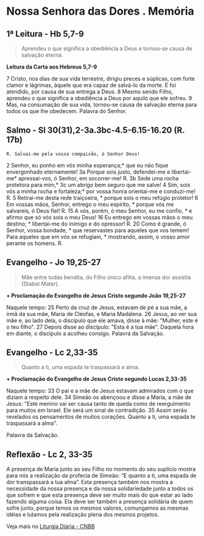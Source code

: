 # Nossa Senhora das Dores . Memória

## 1ª Leitura - Hb 5,7-9

> Aprendeu o que significa a obediência a Deus e tornou-se causa de salvação eterna.

**Leitura da Carta aos Hebreus 5,7-9**

7 Cristo, nos dias de sua vida terrestre, 
 dirigiu preces e súplicas, 
 com forte clamor e lágrimas, 
 àquele que era capaz de salvá-lo da morte. 
 E foi atendido, por causa de sua entrega a Deus. 
8 Mesmo sendo Filho, 
 aprendeu o que significa a obediência a Deus 
 por aquilo que ele sofreu. 
9 Mas, na consumação de sua vida, 
 tornou-se causa de salvação eterna 
 para todos os que lhe obedecem. 
 Palavra do Senhor.

## Salmo - Sl 30(31),2-3a.3bc-4.5-6.15-16.20 (R. 17b)

`R. Salvai-me pela vossa compaixão, ó Senhor Deus!`

2 Senhor, eu ponho em vós minha esperança;* 
 que eu não fique envergonhado eternamente! 
3a Porque sois justo, defendei-me e libertai-me* 
 apressai-vos, ó Senhor, em socorrer-me! R. 
3b Sede uma rocha protetora para mim,* 
3c um abrigo bem seguro que me salve! 
4 Sim, sois vós a minha rocha e fortaleza;* 
 por vossa honra orientai-me e conduzi-me! R. 
5 Retirai-me desta rede traiçoeira, * 
 porque sois o meu refúgio protetor! 
6 Em vossas mãos, Senhor, entrego o meu espírito, * 
 porque vós me salvareis, ó Deus fiel! R. 
15 A vós, porém, ó meu Senhor, eu me confio, * 
 e afirmo que só vós sois o meu Deus! 
16 Eu entrego em vossas mãos o meu destino; * 
 libertai-me do inimigo e do opressor! R. 
20 Como é grande, ó Senhor, vossa bondade, * 
 que reservastes para aqueles que vos temem! 
 Para aqueles que em vós se refugiam, * 
 mostrando, assim, o vosso amor perante os homens. R.

## Evangelho - Jo 19,25-27

> Mãe entre todas bendita, do Filho único aflita, a imensa dor assistia (Stabat Mater).

**+ Proclamação do Evangelho de Jesus Cristo segundo João 19,25-27**

Naquele tempo:  25 Perto da cruz de Jesus, estavam de pé   a sua mãe, a irmã da sua mãe, Maria de Cléofas,   e Maria Madalena.  26 Jesus, ao ver sua mãe    e, ao lado dela, o discípulo que ele amava,    disse à mãe:   "Mulher, este é o teu filho".  27 Depois disse ao discípulo:   "Esta é a tua mãe".    Daquela hora em diante,    o discípulo a acolheu consigo.   Palavra da Salvação.

## Evangelho - Lc 2,33-35

> Quanto a ti, uma espada te traspassará a alma.

**+ Proclamação do Evangelho de Jesus Cristo segundo Lucas 2,33-35**

Naquele tempo: 
33 O pai e a mãe de Jesus estavam admirados 
 com o que diziam a respeito dele. 
34 Simeão os abençoou 
 e disse a Maria, a mãe de Jesus: 
 "Este menino vai ser causa 
 tanto de queda como de reerguimento 
 para muitos em Israel. 
 Ele será um sinal de contradição. 
35 Assim serão revelados os pensamentos de muitos corações. 
 Quanto a ti, uma espada te traspassará a alma". 
 
 Palavra da Salvação.

## Reflexão - Lc 2, 33-35

A presença de Maria junto ao seu Filho no momento do seu suplício mostra para nós a realização da profecia de Simeão: “E quanto a ti, uma espada de dor transpassará a tua alma”. Esta presença também nos mostra a necessidade da nossa presença e da nossa solidariedade junto a todos os que sofrem e que esta presença deve ser muito mais do que estar ao lado fazendo alguma coisa. Ela deve ser também a presença solidária de quem sofre junto, porque temos os mesmos valores, comungamos as mesmas idéias e lutamos pela realização plena dos mesmos projetos.

Veja mais no [Liturgia Diária - CNBB](http://liturgiadiaria.cnbb.org.br/app/user/user/UserView.php?ano=2016&mes=9&dia=15)